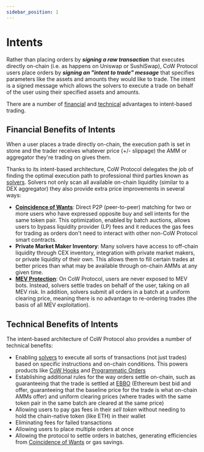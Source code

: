 ```yaml
---
sidebar_position: 1
---
```


# Intents

Rather than placing orders by _**signing a raw transaction**_ that executes directly on-chain (i.e. as happens on Uniswap or SushiSwap), CoW Protocol users place orders by _**signing an "intent to trade" message**_ that specifies parameters like the assets and amounts they would like to trade.
The intent is a signed message which allows the solvers to execute a trade on behalf of the user using their specified assets and amounts. 

There are a number of [financial](#financial-benefits-of-intents) and [technical](#technical-benefits-of-intents) advantages to intent-based trading.

## Financial Benefits of Intents

When a user places a trade directly on-chain, the execution path is set in stone and the trader receives whatever price (+/- slippage) the AMM or aggregator they're trading on gives them. 

Thanks to its intent-based architecture, CoW Protocol delegates the job of finding the optimal execution path to professional third parties known as [solvers](./solvers).
Solvers not only scan all available on-chain liquidity (similar to a DEX aggregator) they also provide extra price improvements in several ways:

- [**Coincidence of Wants**](../how-it-works/coincidence-of-wants): Direct P2P (peer-to-peer) matching for two or more users who have expressed opposite buy and sell intents for the same token pair.
  This optimization, enabled by batch auctions, allows users to bypass liquidity provider (LP) fees and it reduces the gas fees for trading as orders don't need to interact with other non-CoW Protocol smart contracts.
- **Private Market Maker Inventory**: Many solvers have access to off-chain liquidity through CEX inventory, integration with private market makers, or private liquidity of their own.
  This allows them to fill certain trades at better prices than what may be available through on-chain AMMs at any given time.
- [**MEV Protection**](../benefits/mev-protection): On CoW Protocol, users are never exposed to MEV bots. Instead, solvers settle trades on behalf of the user, taking on all MEV risk.
  In addition, solvers submit all orders in a batch at a uniform clearing price, meaning there is no advantage to re-ordering trades (the basis of all MEV exploitation).

## Technical Benefits of Intents

The intent-based architecture of CoW Protocol also provides a number of technical benefits: 

- Enabling [solvers](./solvers) to execute all sorts of transactions (not just trades) based on specific instructions and on-chain conditions. This powers products like [CoW Hooks](../order-types/cow-hooks) and [Programmatic Orders](../order-types/programmatic-orders)
- Establishing additional rules for the way orders settle on-chain, such as guaranteeing that the trade is settled at [EBBO](/cow-protocol/reference/core/definitions#ebbo) (Ethereum best bid and offer, guaranteeing that the baseline price for the trade is what on-chain AMMs offer) and uniform clearing prices (where trades with the same token pair in the same batch are cleared at the same price)
- Allowing users to pay gas fees in their *sell token* without needing to hold the chain-native token (like ETH) in their wallet
- Eliminating fees for failed transactions
- Allowing users to place multiple orders at once
- Allowing the protocol to settle orders in batches, generating efficiencies from [Coincidence of Wants](../how-it-works/coincidence-of-wants) or gas savings.
